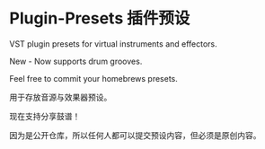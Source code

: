 # Plugin-Presets 插件预设
VST plugin presets for virtual instruments and effectors. 

New - Now supports drum grooves. 

Feel free to commit your homebrews presets. 

用于存放音源与效果器预设。

现在支持分享鼓谱！

因为是公开仓库，所以任何人都可以提交预设内容，但必须是原创内容。